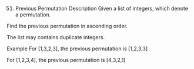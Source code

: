 51. Previous Permutation
Description
Given a list of integers, which denote a permutation.

Find the previous permutation in ascending order.

The list may contains duplicate integers.

Example
For [1,3,2,3], the previous permutation is [1,2,3,3]

For [1,2,3,4], the previous permutation is [4,3,2,1]
